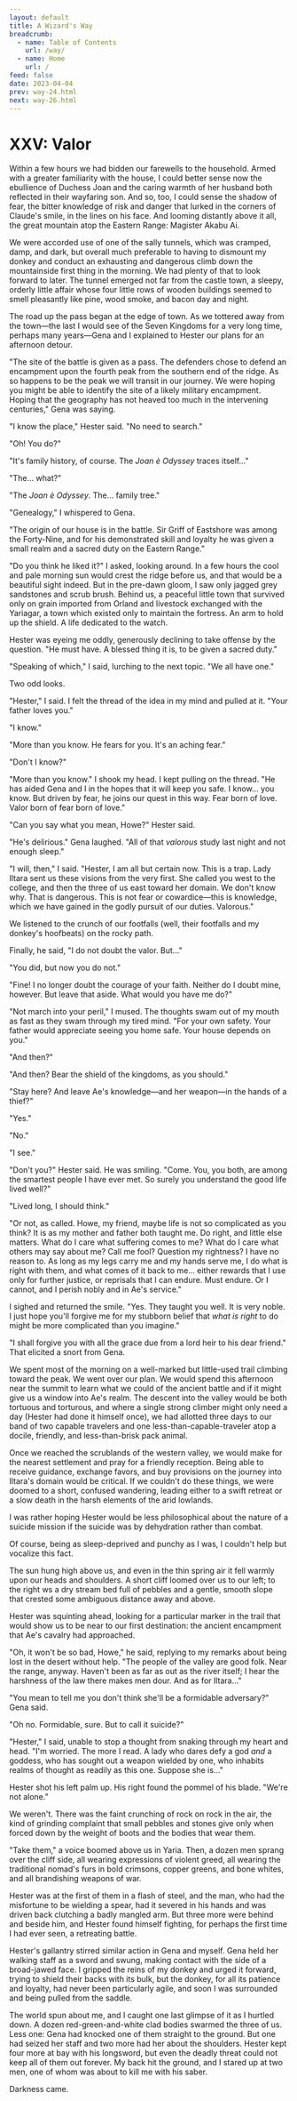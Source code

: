 ```yaml
---
layout: default
title: A Wizard's Way
breadcrumb:
  - name: Table of Contents
    url: /way/
  - name: Home
    url: /
feed: false
date: 2023-04-04
prev: way-24.html
next: way-26.html
---
```


# XXV: Valor

Within a few hours we had bidden our farewells to the household. Armed with a greater familiarity with the house, I could better sense now the ebullience of Duchess Joan and the caring warmth of her husband both reflected in their wayfaring son. And so, too, I could sense the shadow of fear, the bitter knowledge of risk and danger that lurked in the corners of Claude's smile, in the lines on his face. And looming distantly above it all, the great mountain atop the Eastern Range: Magister Akabu Ai.

We were accorded use of one of the sally tunnels, which was cramped, damp, and dark, but overall much preferable to having to dismount my donkey and conduct an exhausting and dangerous climb down the mountainside first thing in the morning. We had plenty of that to look forward to later. The tunnel emerged not far from the castle town, a sleepy, orderly little affair whose four little rows of wooden buildings seemed to smell pleasantly like pine, wood smoke, and bacon day and night.

The road up the pass began at the edge of town. As we tottered away from the town—the last I would see of the Seven Kingdoms for a very long time, perhaps many years—Gena and I explained to Hester our plans for an afternoon detour.

"The site of the battle is given as a pass. The defenders chose to defend an encampment upon the fourth peak from the southern end of the ridge. As so happens to be the peak we will transit in our journey. We were hoping you might be able to identify the site of a likely military encampment. Hoping that the geography has not heaved too much in the intervening centuries," Gena was saying.

"I know the place," Hester said. "No need to search."

"Oh! You do?"

"It's family history, of course. The _Joan è Odyssey_ traces itself..."

"The... what?"

"The _Joan è Odyssey_. The... family tree."

"Genealogy," I whispered to Gena.

"The origin of our house is in the battle. Sir Griff of Eastshore was among the Forty-Nine, and for his demonstrated skill and loyalty he was given a small realm and a sacred duty on the Eastern Range."

"Do you think he liked it?" I asked, looking around. In a few hours the cool and pale morning sun would crest the ridge before us, and that would be a beautiful sight indeed. But in the pre-dawn gloom, I saw only jagged grey sandstones and scrub brush. Behind us, a peaceful little town that survived only on grain imported from Orland and livestock exchanged with the Yariagar, a town which existed only to maintain the fortress. An arm to hold up the shield. A life dedicated to the watch.

Hester was eyeing me oddly, generously declining to take offense by the question. "He must have. A blessed thing it is, to be given a sacred duty."

"Speaking of which," I said, lurching to the next topic. "We all have one."

Two odd looks.

"Hester," I said. I felt the thread of the idea in my mind and pulled at it. "Your father loves you."

"I know."

"More than you know. He fears for you. It's an aching fear."

"Don't I know?"

"More than you know." I shook my head. I kept pulling on the thread. "He has aided Gena and I in the hopes that it will keep you safe. I know... you know. But driven by fear, he joins our quest in this way. Fear born of love. Valor born of fear born of love."

"Can you say what you mean, Howe?" Hester said.

"He's delirious." Gena laughed. "All of that _valorous_ study last night and not enough sleep."

"I will, then," I said. "Hester, I am all but certain now. This is a trap. Lady Iltara sent us these visions from the very first. She called you west to the college, and then the three of us east toward her domain. We don't know why. That is dangerous. This is not fear or cowardice—this is knowledge, which we have gained in the godly pursuit of our duties. Valorous."

We listened to the crunch of our footfalls (well, their footfalls and my donkey's hoofbeats) on the rocky path.

Finally, he said, "I do not doubt the valor. But..."

"You did, but now you do not."

"Fine! I no longer doubt the courage of your faith. Neither do I doubt mine, however. But leave that aside. What would you have me do?"

"Not march into your peril," I mused. The thoughts swam out of my mouth as fast as they swam through my tired mind. "For your own safety. Your father would appreciate seeing you home safe. Your house depends on you."

"And then?"

"And then? Bear the shield of the kingdoms, as you should."

"Stay here? And leave Ae's knowledge—and her weapon—in the hands of a thief?"

"Yes."

"No."

"I see."

"Don't you?" Hester said. He was smiling. "Come. You, you both, are among the smartest people I have ever met. So surely you understand the good life lived well?"

"Lived long, I should think."

"Or not, as called. Howe, my friend, maybe life is not so complicated as you think? It is as my mother and father both taught me. Do right, and little else matters. What do I care what suffering comes to me? What do I care what others may say about me? Call me fool? Question my rightness? I have no reason to. As long as my legs carry me and my hands serve me, I do what is right with them, and what comes of it back to me... either rewards that I use only for further justice, or reprisals that I can endure. Must endure. Or I cannot, and I perish nobly and in Ae's service."

I sighed and returned the smile. "Yes. They taught you well. It is very noble. I just hope you'll forgive me for my stubborn belief that _what is right_ to do might be more complicated than you imagine."

"I shall forgive you with all the grace due from a lord heir to his dear friend." That elicited a snort from Gena.

We spent most of the morning on a well-marked but little-used trail climbing toward the peak. We went over our plan. We would spend this afternoon near the summit to learn what we could of the ancient battle and if it might give us a window into Ae's realm. The descent into the valley would be both tortuous and torturous, and where a single strong climber might only need a day (Hester had done it himself once), we had allotted three days to our band of two capable travelers and one less-than-capable-traveler atop a docile, friendly, and less-than-brisk pack animal.

Once we reached the scrublands of the western valley, we would make for the nearest settlement and pray for a friendly reception. Being able to receive guidance, exchange favors, and buy provisions on the journey into Iltara's domain would be critical. If we couldn't do these things, we were doomed to a short, confused wandering, leading either to a swift retreat or a slow death in the harsh elements of the arid lowlands.

I was rather hoping Hester would be less philosophical about the nature of a suicide mission if the suicide was by dehydration rather than combat.

Of course, being as sleep-deprived and punchy as I was, I couldn't help but vocalize this fact.

The sun hung high above us, and even in the thin spring air it fell warmly upon our heads and shoulders. A short cliff loomed over us to our left; to the right ws a dry stream bed full of pebbles and a gentle, smooth slope that crested some ambiguous distance away and above.

Hester was squinting ahead, looking for a particular marker in the trail that would show us to be near to our first destination: the ancient encampment that Ae's cavalry had approached.

"Oh, it won't be so bad, Howe," he said, replying to my remarks about being lost in the desert without help. "The people of the valley are good folk. Near the range, anyway. Haven't been as far as out as the river itself; I hear the harshness of the law there makes men dour. And as for Iltara..."

"You mean to tell me you don't think she'll be a formidable adversary?" Gena said.

"Oh no. Formidable, sure. But to call it suicide?"

"Hester," I said, unable to stop a thought from snaking through my heart and head. "I'm worried. The more I read. A lady who dares defy a god _and_ a goddess, who has sought out a weapon wielded by one, who inhabits realms of thought as readily as this one. Suppose she is..."

Hester shot his left palm up. His right found the pommel of his blade. "We're not alone."

We weren't. There was the faint crunching of rock on rock in the air, the kind of grinding complaint that small pebbles and stones give only when forced down by the weight of boots and the bodies that wear them.

"Take them," a voice boomed above us in Yaria. Then, a dozen men sprang over the cliff side, all wearing expressions of violent greed, all wearing the traditional nomad's furs in bold crimsons, copper greens, and bone whites, and all brandishing weapons of war.

Hester was at the first of them in a flash of steel, and the man, who had the misfortune to be wielding a spear, had it severed in his hands and was driven back clutching a badly mangled arm. But three more were behind and beside him, and Hester found himself fighting, for perhaps the first time I had ever seen, a retreating battle.

Hester's gallantry stirred similar action in Gena and myself. Gena held her walking staff as a sword and swung, making contact with the side of a broad-jawed face. I gripped the reins of my donkey and urged it forward, trying to shield their backs with its bulk, but the donkey, for all its patience and loyalty, had never been particularly agile, and soon I was surrounded and being pulled from the saddle.

The world spun about me, and I caught one last glimpse of it as I hurtled down. A dozen red-green-and-white clad bodies swarmed the three of us. Less one: Gena had knocked one of them straight to the ground. But one had seized her staff and two more had her about the shoulders. Hester kept four more at bay with his longsword, but even the deadly threat could not keep all of them out forever. My back hit the ground, and I stared up at two men, one of whom was about to kill me with his saber.

Darkness came.

